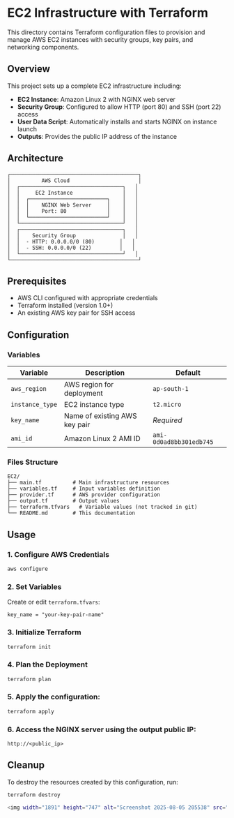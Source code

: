 # EC2 Infrastructure with Terraform

This directory contains Terraform configuration files to provision and manage AWS EC2 instances with security groups, key pairs, and networking components.

## Overview

This project sets up a complete EC2 infrastructure including:
- **EC2 Instance**: Amazon Linux 2 with NGINX web server
- **Security Group**: Configured to allow HTTP (port 80) and SSH (port 22) access
- **User Data Script**: Automatically installs and starts NGINX on instance launch
- **Outputs**: Provides the public IP address of the instance

## Architecture

```
┌─────────────────────────────────────────┐
│          AWS Cloud                      │
│  ┌─────────────────────────────────┐   │
│  │     EC2 Instance                │   │
│  │  ┌─────────────────────────┐    │   │
│  │  │    NGINX Web Server     │    │   │
│  │  │    Port: 80             │    │   │
│  │  └─────────────────────────┘    │   │
│  └─────────────────────────────────┘   │
│  ┌─────────────────────────────────┐   │
│  │    Security Group               │   │
│  │  - HTTP: 0.0.0.0/0 (80)        │   │
│  │  - SSH: 0.0.0.0/0 (22)         │   │
│  └─────────────────────────────────┘   │
└─────────────────────────────────────────┘
```

## Prerequisites

- AWS CLI configured with appropriate credentials
- Terraform installed (version 1.0+)
- An existing AWS key pair for SSH access

## Configuration

### Variables

| Variable | Description | Default |
|----------|-------------|---------|
| `aws_region` | AWS region for deployment | `ap-south-1` |
| `instance_type` | EC2 instance type | `t2.micro` |
| `key_name` | Name of existing AWS key pair | *Required* |
| `ami_id` | Amazon Linux 2 AMI ID | `ami-0d0ad8bb301edb745` |

### Files Structure

```
EC2/
├── main.tf          # Main infrastructure resources
├── variables.tf     # Input variables definition
├── provider.tf      # AWS provider configuration
├── output.tf        # Output values
├── terraform.tfvars   # Variable values (not tracked in git)
└── README.md        # This documentation
```

## Usage

### 1. Configure AWS Credentials
```bash
aws configure
```

### 2. Set Variables
Create or edit `terraform.tfvars`:
```hcl
key_name = "your-key-pair-name"
```

### 3. Initialize Terraform
```bash
terraform init
```

### 4. Plan the Deployment
```bash
terraform plan
```

### 5. Apply the configuration:
   ```bash
   terraform apply
   ```

### 6. Access the NGINX server using the output public IP:
   ```
   http://<public_ip>
   ```

## Cleanup

To destroy the resources created by this configuration, run:
```bash
terraform destroy

<img width="1891" height="747" alt="Screenshot 2025-08-05 205538" src="https://github.com/user-attachments/assets/9fd13040-c0a4-4866-899d-3d03651c1705" />
